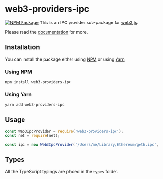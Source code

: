 # web3-providers-ipc

[![NPM Package][npm-image]][npm-url]
This is an IPC provider sub-package for [web3.js][repo].

Please read the [documentation][docs] for more.

## Installation

You can install the package either using [NPM](https://www.npmjs.com/package/web3-providers-ipc) or using [Yarn](https://yarnpkg.com/package/web3-providers-ipc)

### Using NPM

```bash
npm install web3-providers-ipc
```

### Using Yarn

```bash
yarn add web3-providers-ipc
```

## Usage

```js
const Web3IpcProvider = require('web3-providers-ipc');
const net = require(net);

const ipc = new Web3IpcProvider('/Users/me/Library/Ethereum/geth.ipc', net);
```

## Types

All the TypeScript typings are placed in the `types` folder.

[docs]: http://web3js.readthedocs.io/en/1.0/
[repo]: https://github.com/ethereum/web3.js
[npm-image]: https://img.shields.io/npm/v/web3-providers-ipc.svg
[npm-url]: https://npmjs.org/package/web3-providers-ipc

